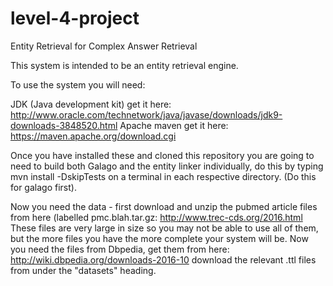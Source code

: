 # level-4-project
Entity Retrieval for Complex Answer Retrieval

This system is intended to be an entity retrieval engine.

To use the system you will need:

JDK (Java development kit) get it here: http://www.oracle.com/technetwork/java/javase/downloads/jdk9-downloads-3848520.html
Apache maven get it here: https://maven.apache.org/download.cgi

Once you have installed these and cloned this repository you are going to need to build both Galago and the entity linker individually, do this by typing mvn install -DskipTests on a terminal in each respective directory. (Do this for galago first).

Now you need the data - first download and unzip the pubmed article files from here (labelled pmc.blah.tar.gz: http://www.trec-cds.org/2016.html
These files are very large in size so you may not be able to use all of them, but the more files you have the more complete your system will be.
Now you need the files from Dbpedia, get them from here: http://wiki.dbpedia.org/downloads-2016-10 download the relevant .ttl files from under the "datasets" heading.
